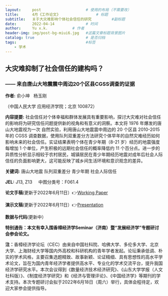```yaml
---
layout:     post   				    # 使用的布局（不需要改）
title:      4月《工作论文》				# 标题 
subtitle:   关于大灾难影响个体社会信任的研究         #副标题
date:       2022-04-14				# 时间
author:     Yu x.k.	          # 作者
header-img: img/post-bg-miui6.jpg 	#这篇文章标题背景图片
catalog: true 						# 是否归档
tags:								#标签
    - 学术
---
```


## 大灾难抑制了社会信任的建构吗？
### —— 来自唐山大地震震中周边20个区县CGSS调查的证据

<strong>作者:</strong> 俞小坤 &nbsp;   杨玉刚 

（中国人民大学 应用经济学院；北京 100872）

<strong>内容提要:</strong> 社会信任对个体幸福和群体发展具有重要影响，探讨大灾难对社会信任的影响将为研究信任问题提供新的视角和有意义的洞察。本文将 1976 年爆发的唐山大地震视为一次
自然实验，利用唐山大地震震中周边的 20 个区县 2010-2015 年的 CGSS 调查数据，使用队列双重差分方法研究个体早年的自然灾难经历如何影响未来的社会信任。实证结果表明个体在青少年期（8-21 岁）经历的地震强度每增加 1 个单位，产生积极的远期社会信任的概率降低约 11 个百分点。进一步的异质性分析显示相较于农村居民，城镇居民在青少年期经历地震对成年后社会人际信任的负面影响更大，这可能反映了城乡间生活环境和意识观念的差异。

<strong>关键词:</strong> 唐山大地震   队列双重差分   青少年期   社会人际信任

<strong>JEL:</strong>  J13, Z13 &nbsp; &nbsp; 中图分类号：F061.4 

<strong>论文手稿</strong>(更新于2022年6月11日）👉[Working Paper](https://pan.baidu.com/s/1E56OLSGbykAcVWTWrGf8tA?pwd=ymsf)

<strong>演示文稿</strong>(更新于2022年6月11日）👉[Presentation](https://pan.baidu.com/s/1Zrv4or7EkVmDRUPNoNr7vQ?pwd=38ye)

<strong>数据与代码</strong>(更新中）

<strong>特别通告：本文有幸入围香樟经济学Seminar（济南）暨“发展经济学”专题研讨会参会论文。</strong> 

<strong>注：</strong>香樟经济学论坛（CEC）由来自中国社科院、哈佛大学、多伦多大学、北京大学、上海财经大学等国内外高校和科研机构的青年学者发起。论坛秉承低调、朴实的学术风格，主要召集选题精致、故事新颖、论证精细、具有思想性的高水平学术论文，旨在为国内青年经济学者提供高水平、专业化的学术交流平台，提升我国经济学研究水平。本次会议得到《数量经济技术经济研究》、《山东大学学报（人文社科版）》、《制度经济学研究》和《经济与管理评论》、《中国经济学》等期刊的学术支持。本次专题研讨会拟于2022年6月18日（周六）举行，具体会程待定，欢迎大家参会提供指导。
